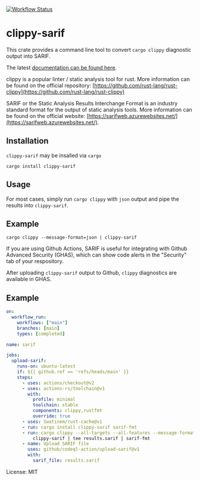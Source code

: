 [![Workflow Status](https://github.com/psastras/sarif-rs/workflows/main/badge.svg)](https://github.com/psastras/sarif-rs/actions?query=workflow%3A%22main%22)

# clippy-sarif

This crate provides a command line tool to convert `cargo clippy` diagnostic
output into SARIF.

The latest [documentation can be found here](https://docs.rs/clippy_sarif).

clippy is a popular linter / static analysis tool for rust. More information can
be found on the official repository:
[https://github.com/rust-lang/rust-clippy](https://github.com/rust-lang/rust-clippy)

SARIF or the Static Analysis Results Interchange Format is an industry standard
format for the output of static analysis tools. More information can be found on
the official website:
[https://sarifweb.azurewebsites.net/](https://sarifweb.azurewebsites.net/).

## Installation

`clippy-sarif` may be insalled via `cargo`

```shell
cargo install clippy-sarif
```

## Usage

For most cases, simply run `cargo clippy` with `json` output and pipe the
results into `clippy-sarif`.

## Example

```shell
cargo clippy --message-format=json | clippy-sarif
```

If you are using Github Actions, SARIF is useful for integrating with Github
Advanced Security (GHAS), which can show code alerts in the "Security" tab of
your respository.

After uploading `clippy-sarif` output to Github, `clippy` diagnostics are
available in GHAS.

## Example

```yaml
on:
  workflow_run:
    workflows: ["main"]
    branches: [main]
    types: [completed]

name: sarif

jobs:
  upload-sarif:
    runs-on: ubuntu-latest
    if: ${{ github.ref == 'refs/heads/main' }}
    steps:
      - uses: actions/checkout@v2
      - uses: actions-rs/toolchain@v1
        with:
          profile: minimal
          toolchain: stable
          components: clippy,rustfmt
          override: true
      - uses: Swatinem/rust-cache@v1
      - run: cargo install clippy-sarif sarif-fmt
      - run: cargo clippy --all-targets --all-features --message-format=json |
          clippy-sarif | tee results.sarif | sarif-fmt
      - name: Upload SARIF file
        uses: github/codeql-action/upload-sarif@v1
        with:
          sarif_file: results.sarif
```

License: MIT
